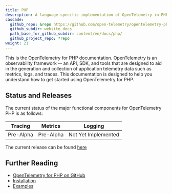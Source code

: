 ```yaml
---
title: PHP
description: A language-specific implementation of OpenTelemetry in PHP.
cascade:
  github_repo: &repo https://github.com/open-telemetry/opentelemetry-php
  github_subdir: website_docs
  path_base_for_github_subdir: content/en/docs/php/
  github_project_repo: *repo
weight: 21
---
```


This is the OpenTelemetry for PHP documentation. OpenTelemetry is an
observability framework -- an API, SDK, and tools that are designed to aid in
the generation and collection of application telemetry data such as metrics,
logs, and traces. This documentation is designed to help you understand how to
get started using OpenTelemetry for PHP.

## Status and Releases

The current status of the major functional components for OpenTelemetry PHP is
as follows:

| Tracing   | Metrics   | Logging             |
| -------   | -------   | -------             |
| Pre-Alpha | Pre-Alpha | Not Yet Implemented |

The current release can be found [here](https://github.com/open-telemetry/opentelemetry-php/releases)

## Further Reading

- [OpenTelemetry for PHP on GitHub](https://github.com/open-telemetry/opentelemetry-php)
- [Installation](https://github.com/open-telemetry/opentelemetry-php#installation)
- [Examples](https://github.com/open-telemetry/opentelemetry-php#examples)
